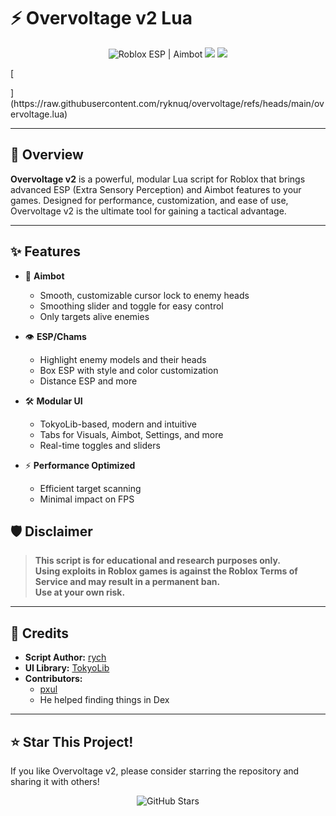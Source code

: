 

# ⚡ Overvoltage v2 Lua

<p align="center">
  <img src="https://img.shields.io/badge/Roblox-ESP%20%7C%20Aimbot-blue?style=for-the-badge&logo=roblox" alt="Roblox ESP | Aimbot">
  <img src="https://img.shields.io/badge/Status-Active-brightgreen?style=for-the-badge">
  <img src="https://img.shields.io/github/license/ryknuq/overvoltage-v2?style=for-the-badge">
</p>

[<p align="center">
  
</p>](https://raw.githubusercontent.com/ryknuq/overvoltage/refs/heads/main/overvoltage.lua)

---

## 🚀 Overview

**Overvoltage v2** is a powerful, modular Lua script for Roblox that brings advanced ESP (Extra Sensory Perception) and Aimbot features to your games. Designed for performance, customization, and ease of use, Overvoltage v2 is the ultimate tool for gaining a tactical advantage.

---

## ✨ Features

- 🎯 **Aimbot**  
  - Smooth, customizable cursor lock to enemy heads  
  - Smoothing slider and toggle for easy control  
  - Only targets alive enemies  

- 👁️ **ESP/Chams**  
  - Highlight enemy models and their heads  
  - Box ESP with style and color customization  
  - Distance ESP and more

- 🛠️ **Modular UI**  
  - TokyoLib-based, modern and intuitive  
  - Tabs for Visuals, Aimbot, Settings, and more  
  - Real-time toggles and sliders

- ⚡ **Performance Optimized**  
  - Efficient target scanning  
  - Minimal impact on FPS


## 🛡️ Disclaimer

> **This script is for educational and research purposes only.  
> Using exploits in Roblox games is against the Roblox Terms of Service and may result in a permanent ban.  
> Use at your own risk.**

---

## 🙏 Credits

- **Script Author:** [rych](https://github.com/ryknuq)
- **UI Library:** [TokyoLib](https://github.com/drillygzzly/Roblox-UI-Libs)
- **Contributors:**  
  - [pxul](https://github.com/0pxul/GPT-hook)
  - He helped finding things in Dex

---

## ⭐ Star This Project!

If you like Overvoltage v2, please consider starring the repository and sharing it with others!

<p align="center">
  <img src="https://img.shields.io/github/stars/yourusername/overvoltage-v2?style=social" alt="GitHub Stars">
</p>

